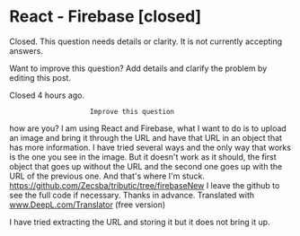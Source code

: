 
# React - Firebase [closed]







Closed. This question needs details or clarity. It is not currently accepting answers.
                        
                    










Want to improve this question? Add details and clarify the problem by editing this post.


Closed 4 hours ago.







                        Improve this question
                    



how are you? I am using React and Firebase, what I want to do is to upload an image and bring it through the URL and have that URL in an object that has more information.  I have tried several ways and the only way that works is the one you see in the image. But it doesn't work as it should, the first object that goes up without the URL and the second one goes up with the URL of the previous one. And that's where I'm stuck.
https://github.com/Zecsba/tributic/tree/firebaseNew
I leave the github to see the full code if necessary.
Thanks in advance.
Translated with www.DeepL.com/Translator (free version)

I have tried extracting the URL and storing it but it does not bring it up.

        